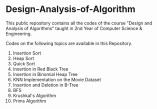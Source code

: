# Design-Analysis-of-Algorithm
This public repository contains all the codes of the course "Design and Analysis of Algorithms" taught in 2nd Year of Computer Science &amp; Engineering.

Codes on the following topics are available in this Repository.

1. Insertion Sort
2. Heap Sort
3. Quick Sort
4. Insertion in Red Black Tree
5. Insertion in Binomial Heap Tree
6. KNN Implementation on the Movie Dataset
7. Insertion and Deletion in B-Tree
8. BFS
9. Krushkal's Algorithm
10. Prims Algorithm
